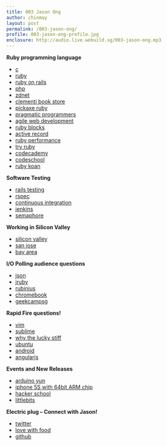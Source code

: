 ```yaml
---
title: 003 Jason Ong
author: chinmay
layout: post
permalink: /003-jason-ong/
profile: 003-jason-ong-profile.jpg
enclosure: http://audio.live.webuild.sg/003-jason-ong.mp3
---
```

**Ruby programming language**

*   [c][1]
*   [ruby][2]
*   [ruby on rails][3]
*   [php][4]
*   [zdnet][5]
*   [clementi book store][6]
*   [pickaxe ruby][7]
*   [pragmatic programmers][8]
*   [agile web development][9]
*   [ruby blocks][10]
*   [active record][11]
*   [ruby performance][12]
*   [try ruby][13]
*   [codecademy][14]
*   [codeschool][15]
*   [ruby koan][16]

**Software Testing**

*   [rails testing][17]
*   [rspec][18]
*   [continuous integration][19]
*   [jenkins][20]
*   [semaphore][21]

**Working in Silicon Valley**

*   [silicon valley][22]
*   [san jose][23]
*   [bay area][24]

**I/O Polling audience questions**

*   [json][25]
*   [jruby][26]
*   [rubinius][27]
*   [chromebook][28]
*   [geekcampsg][29]

**Rapid Fire questions!**

*   [vim][30]
*   [sublime][31]
*   [why the lucky stiff][32]
*   [ubuntu][33]
*   [android][34]
*   [angularjs][35]

**Events and New Releases**

*   [arduino yun][36]
*   [iphone 5S with 64bit ARM chip][37]
*   [hacker school][38]
*   [littlebits][39]

**Electric plug &#8211; Connect with Jason!**

*   [twitter][40]
*   [love with food][41]
*   [github][42]

 [1]: http://www.cprogramming.com/
 [2]: https://www.ruby-lang.org/en/
 [3]: http://rubyonrails.org/
 [4]: http://php.net/
 [5]: http://www.zdnet.com/
 [6]: http://shopping.insing.com/business/clementi-book-store/clementi-west-coast/id-518d0000
 [7]: http://pragprog.com/book/ruby/programming-ruby
 [8]: http://pragprog.com/
 [9]: http://pragprog.com/book/rails4/agile-web-development-with-rails-4
 [10]: http://www.ruby-doc.org/docs/ProgrammingRuby/html/tut_containers.html
 [11]: http://guides.rubyonrails.org/active_record_querying.html
 [12]: http://stackoverflow.com/questions/2529852/why-do-people-say-that-ruby-is-slow
 [13]: http://tryruby.org/levels/1/challenges/0
 [14]: http://www.codecademy.com/
 [15]: http://www.codeschool.com/
 [16]: http://rubykoans.com/
 [17]: http://guides.rubyonrails.org/testing.html
 [18]: http://rspec.info/
 [19]: http://martinfowler.com/articles/continuousIntegration.html
 [20]: http://jenkins-ci.org/
 [21]: https://semaphoreapp.com
 [22]: http://www.paulgraham.com/siliconvalley.html
 [23]: http://en.wikipedia.org/wiki/San_Jose,_California
 [24]: http://en.wikipedia.org/wiki/San_Francisco_Bay_Area
 [25]: http://www.json.org/
 [26]: http://jruby.org/
 [27]: http://rubini.us/
 [28]: http://www.google.com/intl/en/chrome/devices/
 [29]: http://geekcamp.sg/
 [30]: http://www.vim.org/
 [31]: http://www.sublimetext.com/
 [32]: http://en.wikipedia.org/wiki/Why_the_lucky_stiff
 [33]: http://www.ubuntu.com/
 [34]: http://www.android.com/
 [35]: http://angularjs.org/
 [36]: http://arduino.cc/en/Main/ArduinoBoardYun?from=Main.ArduinoYUN
 [37]: http://news.cnet.com/8301-13579_3-57602274-37/iphone-5s-a7-chip-is-first-64-bit-processor-for-smartphones/
 [38]: http://school.nushackers.org/
 [39]: http://littlebitssingapore.eventbrite.sg/
 [40]: https://twitter.com/jasonong
 [41]: https://lovewithfood.com/
 [42]: https://github.com/jasonong/jasonong
